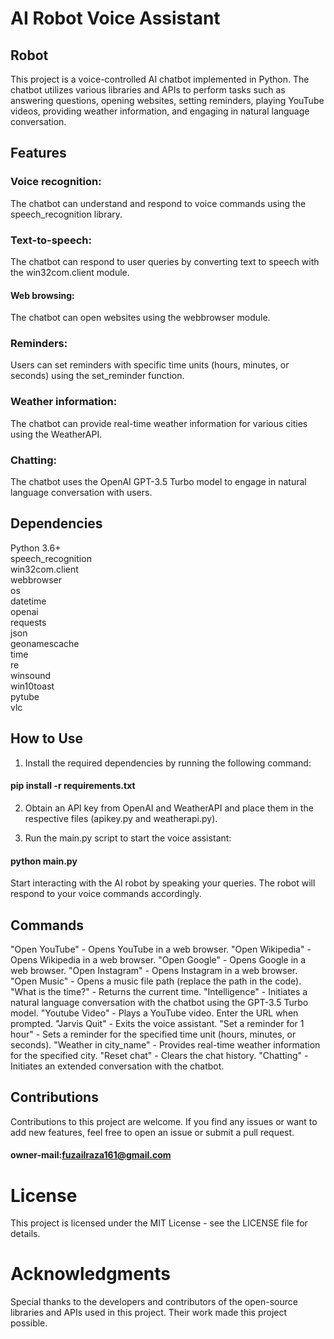 #  AI Robot Voice Assistant
## Robot

This project is a voice-controlled AI chatbot implemented in Python. The chatbot utilizes various libraries and APIs to perform tasks such as answering questions, opening websites, setting reminders, playing YouTube videos, providing weather information, and engaging in natural language conversation.

## Features
### Voice recognition:
The chatbot can understand and respond to voice commands using the speech_recognition library.
### Text-to-speech:
The chatbot can respond to user queries by converting text to speech with the win32com.client module.
#### Web browsing:
The chatbot can open websites using the webbrowser module.
### Reminders:
Users can set reminders with specific time units (hours, minutes, or seconds) using the set_reminder function.
### Weather information:
The chatbot can provide real-time weather information for various cities using the WeatherAPI.
### Chatting:
The chatbot uses the OpenAI GPT-3.5 Turbo model to engage in natural language conversation with users.
## Dependencies
Python 3.6+   
speech_recognition   
win32com.client   
webbrowser   
os   
datetime    
openai   
requests   
json   
geonamescache   
time   
re   
winsound   
win10toast    
pytube    
vlc  
## How to Use
1. Install the required dependencies by running the following command:
#### pip install -r requirements.txt
2. Obtain an API key from OpenAI and WeatherAPI and place them in the respective files (apikey.py and weatherapi.py).

3. Run the main.py script to start the voice assistant:
#### python main.py
Start interacting with the AI robot by speaking your queries. The robot will respond to your voice commands accordingly.
## Commands
"Open YouTube" - Opens YouTube in a web browser.
"Open Wikipedia" - Opens Wikipedia in a web browser.
"Open Google" - Opens Google in a web browser.
"Open Instagram" - Opens Instagram in a web browser.
"Open Music" - Opens a music file path (replace the path in the code).
"What is the time?" - Returns the current time.
"Intelligence" - Initiates a natural language conversation with the chatbot using the GPT-3.5 Turbo model.
"Youtube Video" - Plays a YouTube video. Enter the URL when prompted.
"Jarvis Quit" - Exits the voice assistant.
"Set a reminder for 1 hour" - Sets a reminder for the specified time unit (hours, minutes, or seconds).
"Weather in city_name" - Provides real-time weather information for the specified city.
"Reset chat" - Clears the chat history.
"Chatting" - Initiates an extended conversation with the chatbot.
## Contributions
Contributions to this project are welcome. If you find any issues or want to add new features, feel free to open an issue or submit a pull request.
#### owner-mail:fuzailraza161@gmail.com

# License
This project is licensed under the MIT License - see the LICENSE file for details.

# Acknowledgments
Special thanks to the developers and contributors of the open-source libraries and APIs used in this project. Their work made this project possible.